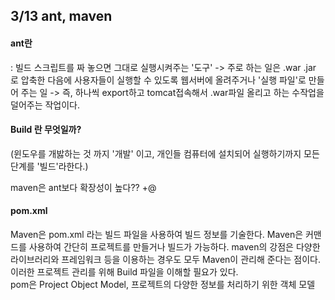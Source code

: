 ## 3/13 ant, maven

#### ant란
: 빌드 스크립트를 짜 놓으면 그대로 실행시켜주는 '도구'
 -> 주로 하는 일은 .war .jar 로 압축한 다음에 사용자들이 실행할 수 있도록 웹서버에 올려주거나 '실행 파일'로 만들어 주는 일 
 -> 즉, 하나씩 export하고 tomcat접속해서 .war파일 올리고 하는 수작업을 덜어주는 작업이다.
 
#### Build 란 무엇일까?
(윈도우를 개밣하는 것 까지 '개발' 이고, 개인들 컴퓨터에 설치되어 실행하기까지 모든 단계를 '빌드'라한다.)

maven은 ant보다 확장성이 높다?? +@ 


#### pom.xml

Maven은 pom.xml 라는 빌드 파일을 사용하여 빌드 정보를 기술한다.
 Maven은 커맨드를 사용하여 간단히 프로젝트를 만들거나 빌드가 가능하다. maven의 강점은 다양한 라이브러리와 프레임워크 등을 이용하는 경우도 모두
 Maven이 관리해 준다는 점이다. 이러한 프로젝트 관리를 위해 Build 파일을 이해할 필요가 있다.  
 pom은 Project Object Model, 프로젝트의 다양한 정보를 처리하기 위한 객체 모델
